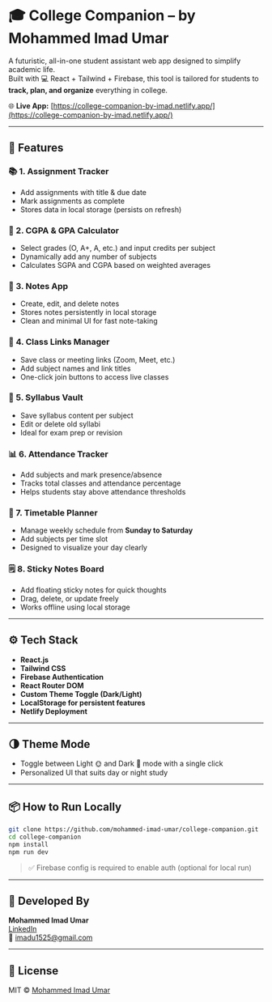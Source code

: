 # 🎓 College Companion – by Mohammed Imad Umar

A futuristic, all-in-one student assistant web app designed to simplify academic life.  
Built with 💻 React + Tailwind + Firebase, this tool is tailored for students to **track, plan, and organize** everything in college.

🌐 **Live App:** [https://college-companion-by-imad.netlify.app/](https://college-companion-by-imad.netlify.app/)

---

## 🚀 Features

### 📚 1. Assignment Tracker
- Add assignments with title & due date
- Mark assignments as complete
- Stores data in local storage (persists on refresh)

### 🧮 2. CGPA & GPA Calculator
- Select grades (O, A+, A, etc.) and input credits per subject
- Dynamically add any number of subjects
- Calculates SGPA and CGPA based on weighted averages

### 📝 3. Notes App
- Create, edit, and delete notes
- Stores notes persistently in local storage
- Clean and minimal UI for fast note-taking

### 🔗 4. Class Links Manager
- Save class or meeting links (Zoom, Meet, etc.)
- Add subject names and link titles
- One-click join buttons to access live classes

### 📄 5. Syllabus Vault
- Save syllabus content per subject
- Edit or delete old syllabi
- Ideal for exam prep or revision

### 📊 6. Attendance Tracker
- Add subjects and mark presence/absence
- Tracks total classes and attendance percentage
- Helps students stay above attendance thresholds

### 📅 7. Timetable Planner
- Manage weekly schedule from **Sunday to Saturday**
- Add subjects per time slot
- Designed to visualize your day clearly

### 🗒️ 8. Sticky Notes Board
- Add floating sticky notes for quick thoughts
- Drag, delete, or update freely
- Works offline using local storage

---

## ⚙️ Tech Stack

- **React.js**
- **Tailwind CSS**
- **Firebase Authentication**
- **React Router DOM**
- **Custom Theme Toggle (Dark/Light)**
- **LocalStorage for persistent features**
- **Netlify Deployment**

---

## 🌗 Theme Mode

- Toggle between Light 🌞 and Dark 🌙 mode with a single click  
- Personalized UI that suits day or night study

---

## 📦 How to Run Locally

```bash
git clone https://github.com/mohammed-imad-umar/college-companion.git
cd college-companion
npm install
npm run dev
```

> ✅ Firebase config is required to enable auth (optional for local run)

---

## 🧠 Developed By

**Mohammed Imad Umar**  
[LinkedIn](https://www.linkedin.com/in/mohammed-imad-umar-215a682a8)  
📧 imadu1525@gmail.com

---

## 📌 License

MIT © [Mohammed Imad Umar](https://github.com/mohammed-imad-umar)
